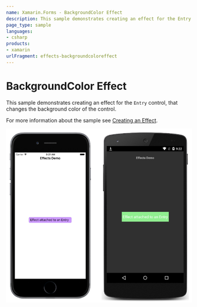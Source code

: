 ```yaml
---
name: Xamarin.Forms - BackgroundColor Effect
description: This sample demonstrates creating an effect for the Entry control, that changes the background color of the control.
page_type: sample
languages:
- csharp
products:
- xamarin
urlFragment: effects-backgroundcoloreffect
---
```

# BackgroundColor Effect

This sample demonstrates creating an effect for the `Entry` control, that changes the background color of the control.

For more information about the sample see [Creating an Effect](https://docs.microsoft.com/xamarin/xamarin-forms/app-fundamentals/effects/creating).

![BackgroundColor Effect application screenshot](Screenshots/01All.png "BackgroundColor Effect application screenshot")
